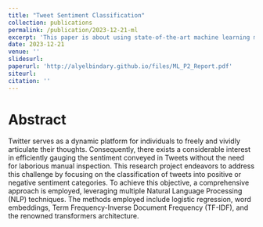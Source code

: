 ```yaml
---
title: "Tweet Sentiment Classification"
collection: publications
permalink: /publication/2023-12-21-ml
excerpt: 'This paper is about using state-of-the-art machine learning models in order classify tweets according to their sentiment (positive or negative).'
date: 2023-12-21
venue: ''
slidesurl: 
paperurl: 'http://alyelbindary.github.io/files/ML_P2_Report.pdf'
siteurl:
citation: ''
---
```


Abstract
===

Twitter serves as a dynamic platform for individuals to freely and vividly articulate their thoughts. Consequently, there exists a considerable interest in efficiently gauging the sentiment conveyed in Tweets without the need for laborious manual inspection. This research project endeavors to address this challenge by focusing on the classification of tweets into positive or negative sentiment categories. To achieve this objective, a comprehensive approach is employed, leveraging multiple Natural Language Processing (NLP) techniques. The methods employed include logistic regression, word embeddings, Term Frequency-Inverse Document Frequency (TF-IDF), and the renowned transformers architecture.